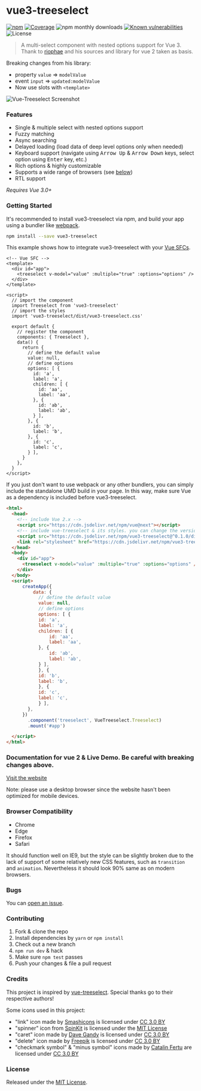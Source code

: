 # vue3-treeselect
[![npm](https://badgen.now.sh/npm/v/vue3-treeselect)](https://www.npmjs.com/package/vue3-treeselect)  [![Coverage](https://badgen.net/codecov/c/github/megafetis/vue3-treeselect)](https://codecov.io/gh/megafetis/vue3-treeselect?branch=main)
![npm monthly downloads](https://badgen.now.sh/npm/dm/megafetis/vue3-treeselect)
 [![Known vulnerabilities](https://snyk.io/test/npm/megafetis/vue3-treeselect/badge.svg)](https://snyk.io/test/npm/megafetis/vue3-treeselect) ![License](https://badgen.net/github/license/megafetis/vue3-treeselect)

> A multi-select component with nested options support for Vue 3. Thank to [riophae](https://github.com/riophae/vue-treeselect) and his sources and library for vue 2 taken as basis.

Breaking changes from his library:

* property `value` => `modelValue`
* event `input` => `updated:modelValue`
* Now use slots with `<template>`

![Vue-Treeselect Screenshot](https://raw.githubusercontent.com/riophae/vue-treeselect/master/screenshot.png)

### Features

- Single & multiple select with nested options support
- Fuzzy matching
- Async searching
- Delayed loading (load data of deep level options only when needed)
- Keyboard support (navigate using <kbd>Arrow Up</kbd> & <kbd>Arrow Down</kbd> keys, select option using <kbd>Enter</kbd> key, etc.)
- Rich options & highly customizable
- Supports a wide range of browsers (see [below](#browser-compatibility))
- RTL support

*Requires Vue 3.0+*

### Getting Started

It's recommended to install vue3-treeselect via npm, and build your app using a bundler like [webpack](https://webpack.js.org/).

```bash
npm install --save vue3-treeselect
```

This example shows how to integrate vue3-treeselect with your [Vue SFCs](https://vuejs.org/v2/guide/single-file-components.html).

```vue
<!-- Vue SFC -->
<template>
  <div id="app">
    <treeselect v-model="value" :multiple="true" :options="options" />
  </div>
</template>

<script>
  // import the component
  import Treeselect from 'vue3-treeselect'
  // import the styles
  import 'vue3-treeselect/dist/vue3-treeselect.css'

  export default {
    // register the component
    components: { Treeselect },
    data() {
      return {
        // define the default value
        value: null,
        // define options
        options: [ {
          id: 'a',
          label: 'a',
          children: [ {
            id: 'aa',
            label: 'aa',
          }, {
            id: 'ab',
            label: 'ab',
          } ],
        }, {
          id: 'b',
          label: 'b',
        }, {
          id: 'c',
          label: 'c',
        } ],
      }
    },
  }
</script>
```

If you just don't want to use webpack or any other bundlers, you can simply include the standalone UMD build in your page. In this way, make sure Vue as a dependency is included before vue3-treeselect.

```html
<html>
  <head>
    <!-- include Vue 2.x -->
    <script src="https://cdn.jsdelivr.net/npm/vue@next"></script>
    <!-- include vue-treeselect & its styles. you can change the version tag to better suit your needs. -->
    <script src="https://cdn.jsdelivr.net/npm/vue3-treeselect@^0.1.0/dist/vue3-treeselect.umd.min.js"></script>
    <link rel="stylesheet" href="https://cdn.jsdelivr.net/npm/vue3-treeselect@^0.1.0/dist/vue3-treeselect.min.css">
  </head>
  <body>
    <div id="app">
      <treeselect v-model="value" :multiple="true" :options="options" />
    </div>
  </body>
  <script>
      createApp({
          data: {
            // define the default value
            value: null,
            // define options
            options: [ {
            id: 'a',
            label: 'a',
            children: [ {
                id: 'aa',
                label: 'aa',
            }, {
                id: 'ab',
                label: 'ab',
            } ],
            }, {
            id: 'b',
            label: 'b',
            }, {
            id: 'c',
            label: 'c',
            } ],
        },
      })
        .component('treeselect', VueTreeselect.Treeselect)
        .mount('#app')

  </script>
</html>
```

### Documentation for vue 2 & Live Demo. Be careful with breaking changes above.

[Visit the website](https://vue-treeselect.js.org/)

Note: please use a desktop browser since the website hasn't been optimized for mobile devices.

### Browser Compatibility

- Chrome
- Edge
- Firefox
- Safari

It should function well on IE9, but the style can be slightly broken due to the lack of support of some relatively new CSS features, such as `transition` and `animation`. Nevertheless it should look 90% same as on modern browsers.

### Bugs

You can [open an issue](https://github.com/megafetis/vue3-treeselect/issues/new).

### Contributing

1. Fork & clone the repo
2. Install dependencies by `yarn` or `npm install`
3. Check out a new branch
4. `npm run dev` & hack
5. Make sure `npm test` passes
6. Push your changes & file a pull request

### Credits

This project is inspired by [vue-treeselect](https://github.com/riophae/vue-treeselect).
Special thanks go to their respective authors!

Some icons used in this project:

  - "link" icon made by [Smashicons](https://www.flaticon.com/authors/smashicons) is licensed under [CC 3.0 BY](https://creativecommons.org/licenses/by/3.0/)
  - "spinner" icon from [SpinKit](https://github.com/tobiasahlin/SpinKit) is licensed under the [MIT License](https://github.com/tobiasahlin/SpinKit/blob/master/LICENSE)
  - "caret" icon made by [Dave Gandy](https://www.flaticon.com/authors/dave-gandy) is licensed under [CC 3.0 BY](https://creativecommons.org/licenses/by/3.0/)
  - "delete" icon made by [Freepik](https://www.flaticon.com/authors/freepik) is licensed under [CC 3.0 BY](https://creativecommons.org/licenses/by/3.0/)
  - "checkmark symbol" & "minus symbol" icons made by [Catalin Fertu](https://www.flaticon.com/authors/catalin-fertu) are licensed under [CC 3.0 BY](https://creativecommons.org/licenses/by/3.0/)

### License

Released under the [MIT License](https://github.com/megafetis/vue3-treeselect/blob/master/LICENSE).
